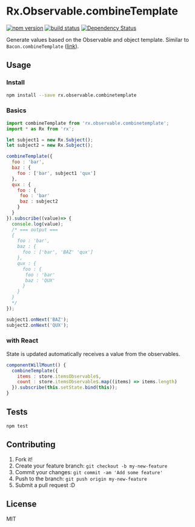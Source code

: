 # Rx.Observable.combineTemplate

[![npm version][npm-image]][npm-url] [![build status][circle-image]][circle-url] [![Dependency Status][deps-image]][deps-url]

Generate values  based on the Observable and object template. Similar to `Bacon.combineTemplate` ([link](https://github.com/baconjs/bacon.js#observable-combine)).

## Usage

### Install

```bash
npm install --save rx.observable.combinetemplate
```

### Basics

```javascript
import combineTemplate from 'rx.observable.combinetemplate';
import * as Rx from 'rx';

let subject1 = new Rx.Subject();
let subject2 = new Rx.Subject();

combineTemplate({
  foo : 'bar',
  baz : {
    foo : ['bar', subject1 'qux']
  },
  qux : {
    foo : {
     foo : 'bar'
     baz : subject2
    }
  }
}).subscribe((value)=> {
  console.log(value);
  /* === output ===
  {
    foo : 'bar',
    baz : {
      foo : ['bar', 'BAZ' 'qux']
    },
    qux : {
      foo : {
       foo : 'bar'
       baz : 'QUX'
      }
    }
  }
  */
});

subject1.onNext('BAZ');
subject2.onNext('QUX');
```

### with React

State is updated automatically receives a value from the observables.

```javascript
componentWillMount() {
  combineTemplate({
    items : store.itemsObservable$,
    count : store.itemsObservable$.map((items) => items.length)
  }).subscribe(this.setState.bind(this));
}
```

## Tests

```
npm test
```

## Contributing

1. Fork it!
2. Create your feature branch: `git checkout -b my-new-feature`
3. Commit your changes: `git commit -am 'Add some feature'`
4. Push to the branch: `git push origin my-new-feature`
5. Submit a pull request :D

## License

MIT

[npm-image]: https://img.shields.io/npm/v/rx.observable.combinetemplate.svg
[npm-url]: https://npmjs.org/package/rx.observable.combinetemplate
[circle-image]: https://circleci.com/gh/ahomu/rx.observable.combinetemplate.svg?style=shield&circle-token=b12ab2a48027a249724e0b1924ccec8152d3068a
[circle-url]: https://circleci.com/gh/ahomu/rx.observable.combinetemplate
[deps-image]: https://david-dm.org/ahomu/rx.observable.combinetemplate.svg
[deps-url]: https://david-dm.org/ahomu/rx.observable.combinetemplate